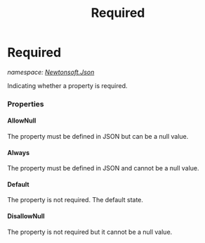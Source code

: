 ﻿---
title: Required
---

# Required
_namespace: [Newtonsoft.Json](N-Newtonsoft.Json.html)_

Indicating whether a property is required.




### Properties

#### AllowNull
The property must be defined in JSON but can be a null value.
#### Always
The property must be defined in JSON and cannot be a null value.
#### Default
The property is not required. The default state.
#### DisallowNull
The property is not required but it cannot be a null value.
